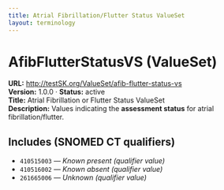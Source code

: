 ```yaml
---
title: Atrial Fibrillation/Flutter Status ValueSet
layout: terminology
---
```


# AfibFlutterStatusVS (ValueSet)

**URL:** http://testSK.org/ValueSet/afib-flutter-status-vs  
**Version:** 1.0.0 · **Status:** active  
**Title:** Atrial Fibrillation or Flutter Status ValueSet  
**Description:** Values indicating the **assessment status** for atrial fibrillation/flutter.

## Includes (SNOMED CT qualifiers)
- `410515003` — *Known present (qualifier value)*  
- `410516002` — *Known absent (qualifier value)*  
- `261665006` — *Unknown (qualifier value)*
